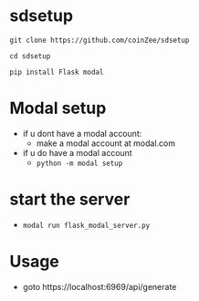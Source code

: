 # sdsetup

``` git clone https://github.com/coinZee/sdsetup ```

``` cd sdsetup ```

``` pip install Flask modal ```


# Modal setup
- if u dont have a modal account:
  - make a modal account at modal.com
- if u do have a modal account
  - ``` python -m modal setup ```

# start the server
- ``` modal run flask_modal_server.py ```

# Usage
- goto https://localhost:6969/api/generate

